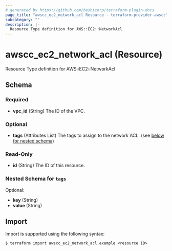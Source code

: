 ```yaml
---
# generated by https://github.com/hashicorp/terraform-plugin-docs
page_title: "awscc_ec2_network_acl Resource - terraform-provider-awscc"
subcategory: ""
description: |-
  Resource Type definition for AWS::EC2::NetworkAcl
---
```


# awscc_ec2_network_acl (Resource)

Resource Type definition for AWS::EC2::NetworkAcl



<!-- schema generated by tfplugindocs -->
## Schema

### Required

- **vpc_id** (String) The ID of the VPC.

### Optional

- **tags** (Attributes List) The tags to assign to the network ACL. (see [below for nested schema](#nestedatt--tags))

### Read-Only

- **id** (String) The ID of this resource.

<a id="nestedatt--tags"></a>
### Nested Schema for `tags`

Optional:

- **key** (String)
- **value** (String)

## Import

Import is supported using the following syntax:

```shell
$ terraform import awscc_ec2_network_acl.example <resource ID>
```
